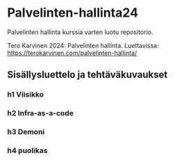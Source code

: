 # Palvelinten-hallinta24

Palvelinten hallinta kurssia varten luotu repositorio.

Tero Karvinen 2024: Palvelinten hallinta. Luettavissa: https://terokarvinen.com/palvelinten-hallinta/

## Sisällysluettelo ja tehtäväkuvaukset

### h1 Viisikko

### h2 Infra-as-a-code

### h3 Demoni

### h4 puolikas
